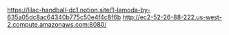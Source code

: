 https://lilac-handball-dc1.notion.site/1-lamoda-by-635a05dc8ac64340b775c50e4f4c8f6b
http://ec2-52-26-88-222.us-west-2.compute.amazonaws.com:8080/
